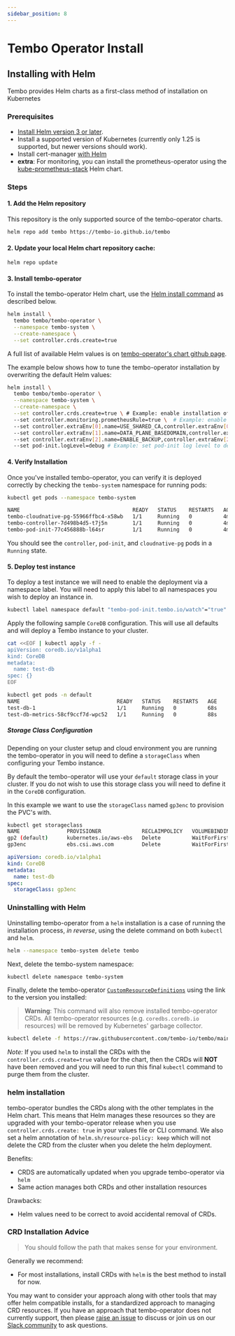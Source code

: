 ```yaml
---
sidebar_position: 8
---
```


# Tembo Operator Install

## Installing with Helm

Tembo provides Helm charts as a first-class method of installation on Kubernetes

### Prerequisites

- [Install Helm version 3 or later](https://helm.sh/docs/intro/install/).
- Install a supported version of Kubernetes (currently only 1.25 is supported, but newer versions should work).
- Install cert-manager [with Helm](https://cert-manager.io/docs/installation/helm/#4-install-cert-manager)
- **extra**: For monitoring, you can install the prometheus-operator using the 
[kube-prometheus-stack](https://github.com/prometheus-community/helm-charts/tree/main/charts/kube-prometheus-stack)
Helm chart.

### Steps

#### 1. Add the Helm repository

This repository is the only supported source of the tembo-operator charts.

```bash
helm repo add tembo https://tembo-io.github.io/tembo
```

#### 2. Update your local Helm chart repository cache:

```bash
helm repo update
```

#### 3. Install tembo-operator

To install the tembo-operator Helm chart, use the [Helm install command](https://helm.sh/docs/helm/helm_install/) as described below.

```bash
helm install \
  tembo tembo/tembo-operator \
  --namespace tembo-system \
  --create-namespace \
  --set controller.crds.create=true
```

A full list of available Helm values is on [tembo-operator's chart github page](https://github.com/tembo-io/tembo/blob/main/charts/tembo-operator/README.md).

The example below shows how to tune the tembo-operator installation by overwriting the default Helm values:

```bash
helm install \
  tembo tembo/tembo-operator \
  --namespace tembo-system \
  --create-namespace \
  --set controller.crds.create=true \ # Example: enable installation of the CRDs
  --set controller.monitoring.prometheusRule=true \  # Example: enable prometheus rules for CNPG using a Helm parameter
  --set controller.extraEnv[0].name=USE_SHARED_CA,controller.extraEnv[0].value="1" \ # Example: enable the shared CA for instance connections
  --set controller.extraEnv[1].name=DATA_PLANE_BASEDOMAIN,controller.extraEnv[1].value=localhost \ # Example: enable domain name for ingress.
  --set controller.extraEnv[2].name=ENABLE_BACKUP,controller.extraEnv[2].value="false" \ # Example: disable backups (for local use)
  --set pod-init.logLevel=debug # Example: set pod-init log level to debug
```

#### 4. Verify Installation

Once you've installed tembo-operator, you can verify it is deployed correctly by
checking the `tembo-system` namespace for running pods:

```bash
kubectl get pods --namespace tembo-system

NAME                                    READY   STATUS    RESTARTS   AGE
tembo-cloudnative-pg-55966ffbc4-x58wb   1/1     Running   0          4m24s
tembo-controller-7d498b4d5-t7j5n        1/1     Running   0          4m24s
tembo-pod-init-77c456888b-l64sr         1/1     Running   0          4m24s
```

You should see the `controller`, `pod-init`, and
`cloudnative-pg` pods in a `Running` state.

#### 5. Deploy test instance

To deploy a test instance we will need to enable the deployment via a namespace
label.  You will need to apply this label to all namespaces you wish to deploy 
an instance in.

```bash
kubectl label namespace default "tembo-pod-init.tembo.io/watch"="true"
```

Apply the following sample `CoreDB` configuration.  This will use all defaults
and will deploy a Tembo instance to your cluster.

```bash
cat <<EOF | kubectl apply -f -
apiVersion: coredb.io/v1alpha1
kind: CoreDB
metadata:
  name: test-db
spec: {}
EOF
```

```bash
kubectl get pods -n default
NAME                               READY   STATUS    RESTARTS   AGE
test-db-1                          1/1     Running   0          68s
test-db-metrics-58cf9ccf7d-wpc52   1/1     Running   0          88s
```

##### Storage Class Configuration

Depending on your cluster setup and cloud environment you are running the tembo-operator
in you will need to define a `storageClass` when configuring your Tembo instance.

By default the tembo-operator will use your `default` storage class in your cluster.
If you do not wish to use this storage class you will need to define it in the
`CoreDB` configuration.

In this example we want to use the `storageClass` named `gp3enc` to provision the
PVC's with.

```bash
kubectl get storageclass
NAME               PROVISIONER             RECLAIMPOLICY   VOLUMEBINDINGMODE      ALLOWVOLUMEEXPANSION   AGE
gp2 (default)      kubernetes.io/aws-ebs   Delete          WaitForFirstConsumer   false                  278d
gp3enc             ebs.csi.aws.com         Delete          WaitForFirstConsumer   true                   254d
```

```yaml
apiVersion: coredb.io/v1alpha1
kind: CoreDB
metadata:
  name: test-db
spec:
  storageClass: gp3enc
```
 
### Uninstalling with Helm

Uninstalling tembo-operator from a `helm` installation is a case of running the
installation process, *in reverse*, using the delete command on both `kubectl`
and `helm`.

```bash
helm --namespace tembo-system delete tembo
```

Next, delete the tembo-system namespace:

```bash
kubectl delete namespace tembo-system
```

Finally, delete the tembo-operator
[`CustomResourceDefinitions`](https://kubernetes.io/docs/concepts/extend-kubernetes/api-extension/custom-resources/)
using the link to the version you installed:
> **Warning**: This command will also remove installed tembo-operator CRDs. All
> tembo-operator resources (e.g. `coredbs.coredb.io` resources) will
> be removed by Kubernetes' garbage collector.

```bash
kubectl delete -f https://raw.githubusercontent.com/tembo-io/tembo/main/charts/tembo-operator/templates/crd.yaml
```

*Note:* If you used `helm` to install the CRDs with the `controller.crds.create=true`
value for the chart, then the CRDs will **NOT** have been removed and
you will need to run this final `kubectl` command to purge them from the cluster.

### helm installation

tembo-operator bundles the CRDs along with the other templates
in the Helm chart. This means that Helm manages these resources so they are
upgraded with your tembo-operator release when you use 
`controller.crds.create: true` in your values file or CLI command. We also set 
a helm annotation of `helm.sh/resource-policy: keep` which will not delete the
CRD from the cluster when you delete the helm deployment.

Benefits:

- CRDS are automatically updated when you upgrade tembo-operator via `helm`
- Same action manages both CRDs and other installation resources

Drawbacks:

- Helm values need to be correct to avoid accidental removal of CRDs.

### CRD Installation Advice

> You should follow the path that makes sense for your environment.

Generally we recommend:

- For most installations, install CRDs with `helm` is the best method to 
install for now.

You may want to consider your approach along with other tools that may offer
helm compatible installs, for a standardized approach to managing CRD
resources. If you have an approach that tembo-operator does not currently
support, then please 
[raise an issue](https://github.com/tembo-io/tembo/issues) to
discuss or join us on our [Slack community](https://tembocommunity.slack.com) to ask
questions.
